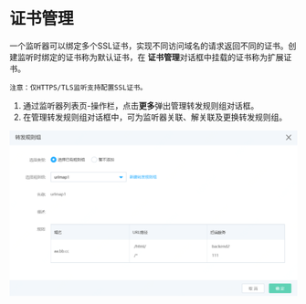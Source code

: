 # 证书管理

一个监听器可以绑定多个SSL证书，实现不同访问域名的请求返回不同的证书。创建监听时绑定的证书称为默认证书，在 **证书管理**对话框中挂载的证书称为扩展证书。

    注意：仅HTTPS/TLS监听支持配置SSL证书。

1. 通过监听器列表页-操作栏，点击**更多**弹出管理转发规则组对话框。
2. 在管理转发规则组对话框中，可为监听器关联、解关联及更换转发规则组。

![ALB管理监听器](../../../../image/Networking/ALB/ALB-urlmap3.png)
